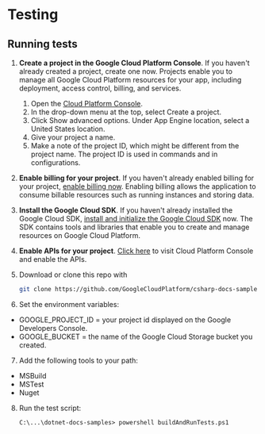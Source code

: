 # Testing

## Running tests
1.  **Create a project in the Google Cloud Platform Console**.
    If you haven't already created a project, create one now. Projects enable
    you to manage all Google Cloud Platform resources for your app, including
    deployment, access control, billing, and services.
    1.  Open the [Cloud Platform Console](https://console.cloud.google.com/).
    2.  In the drop-down menu at the top, select Create a project.
    3.  Click Show advanced options. Under App Engine location, select a
        United States location.
    4.  Give your project a name.
    5.  Make a note of the project ID, which might be different from the project
        name. The project ID is used in commands and in configurations.

2.  **Enable billing for your project**.
    If you haven't already enabled billing for your project,
    [enable billing now](https://console.cloud.google.com/project/_/settings).
    Enabling billing allows the application to consume billable resources such
    as running instances and storing data.

3.  **Install the Google Cloud SDK**.
    If you haven't already installed the Google Cloud SDK, [install and
    initialize the Google Cloud SDK](https://cloud.google.com/sdk/docs/) now.
    The SDK contains tools and libraries that enable you to create and manage
    resources on Google Cloud Platform.

4.  **Enable APIs for your project**.
    [Click here](https://console.cloud.google.com/flows/enableapi?apiid=bigquery,storage_api&showconfirmation=true)
    to visit Cloud Platform Console and enable the APIs.

5.  Download or clone this repo with

    ```sh
    git clone https://github.com/GoogleCloudPlatform/csharp-docs-samples
    ```

6.  Set the environment variables:
 - GOOGLE_PROJECT_ID = your project id displayed on the Google Developers Console.
 - GOOGLE_BUCKET = the name of the Google Cloud Storage bucket you created.

7.  Add the following tools to your path:
 - MSBuild
 - MSTest
 - Nuget


8.  Run the test script:

    ```
    C:\...\dotnet-docs-samples> powershell buildAndRunTests.ps1
    ```
